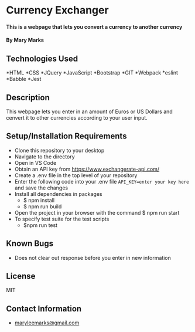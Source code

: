 # Currency Exchanger

#### This is a webpage that lets you convert a currency to another currency

#### By Mary Marks

## Technologies Used

*HTML
*CSS
*JQuery
*JavaScript
*Bootstrap
*GIT
*Webpack
*eslint
*Babble
*Jest

## Description

This webpage lets you enter in an amount of Euros or US Dollars and cenvert it to other currencies according to your user input.

## Setup/Installation Requirements

* Clone this repository to your desktop
* Navigate to the directory
* Open in VS Code
* Obtain an API key from  https://www.exchangerate-api.com/
* Create a .env file in the top level of your repository
* Enter the following code into your .env file `API_KEY=enter your key here` and save the changes
* Install all dependencies in packages
  * $ npm install
  * $ npm run build
* Open the project in your browser with the command $ npm run start
* To specify test suite for the test scripts
  * $npm run test  

## Known Bugs

* Does not clear out response before you enter in new information

## License

MIT

## Contact Information

* maryleemarks@gmail.com